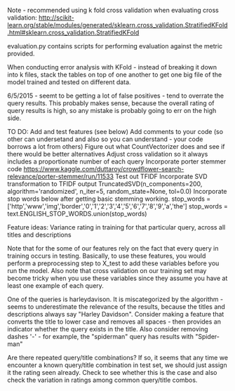 Note - recommended using k fold cross validation when evaluating cross validation: http://scikit-learn.org/stable/modules/generated/sklearn.cross_validation.StratifiedKFold.html#sklearn.cross_validation.StratifiedKFold

evaluation.py contains scripts for performing evaluation against the metric provided.

When conducting error analysis with KFold - instead of breaking it down into k files, stack the 
tables on top of one another to get one big file of the model trained and tested on different
data.

6/5/2015 - seemt to be getting a lot of false positives - tend to overrate the query results.
This probably makes sense, because the overall rating of query results is high, so any mistake
is probably going to err on the high side. 

TO DO:
Add and test features (see below)
Add comments to your code (so other can undersetand and also so you can understand - your
code borrows a lot from others)
Figure out what CountVectorizer does and see if there would be better alternatives
Adjust cross validation so it always includes a proportionate number of each query
Incorporate porter stemmer code https://www.kaggle.com/duttaroy/crowdflower-search-relevance/porter-stemmer/run/11533
Test out TFIDF
Incorporate SVD transformation to TFIDF output TruncatedSVD(n_components=200, algorithm='randomized', n_iter=5, random_state=None, tol=0.0)
Incorporate stop words below after getting basic stemming working.
stop_words = ['http','www','img','border','0','1','2','3','4','5','6','7','8','9','a','the']
stop_words = text.ENGLISH_STOP_WORDS.union(stop_words)

Feature ideas:
Variance rating in training for that particular query, across all titles and descriptions



Note that for the some of our features rely on the fact that every query in training occurs in testing.
Basically, to use these features, you would perform a preprocessing step to X_test to add these 
variables before you run the model. Also note that cross validation on our training set may become 
tricky when you use these variables since they assume you have at least one example of each query.

One of the queries is harleydavison. It is miscategorized by the algorithm - seems to underestimate 
the relevance of the results, because the titles and descriptions always say "Harley Davidson". Consider
making a feature that converts the title to lower case and removes all spaces - then provides an indicator
whether the query exists in the title. Also consider removing dashes '-' - for example, the "spiderman" query
has results with "Spider-man"

Are there repeated query/title combinations? If so, it seems that any time we encounter a known query/title combination
in test set, we should just assign it the rating seen already. Check to see whether this is the case and also check
the variation in ratings among common query/title combos.